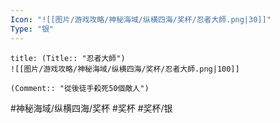 ```yaml
---
Icon: "![[图片/游戏攻略/神秘海域/纵横四海/奖杯/忍者大師.png|30]]"
Type: "银"
---
```

```ad-common-silver-trophy
title: (Title:: "忍者大師")
![[图片/游戏攻略/神秘海域/纵横四海/奖杯/忍者大師.png|100]]

(Comment:: "從後徒手殺死50個敵人")
```

#神秘海域/纵横四海/奖杯 #奖杯 #奖杯/银
